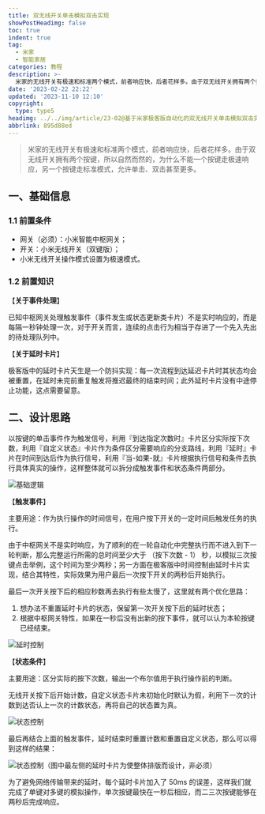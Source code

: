```yaml
---
title: 双无线开关单击模拟双击实现
showPostHeadimg: false
toc: true
indent: true
tag:
  - 米家
  - 智能家居
categories: 教程
description: >-
  米家的无线开关有极速和标准两个模式，前者响应快，后者花样多。由于双无线开关拥有两个按键，所以自然而然的，为什么不能一个按键走极速响应，另一个按键走标准模式，允许单击、双击甚至更多。
date: '2023-02-22 22:22'
updated: '2023-11-10 12:10'
copyright:
  type: type5
headimg: ../../img/article/23-02@基于米家极客版自动化的双无线开关单击模拟双击实现/Hexo博客封面.png
abbrlink: 895d88ed
---
```


> 米家的无线开关有极速和标准两个模式，前者响应快，后者花样多。由于双无线开关拥有两个按键，所以自然而然的，为什么不能一个按键走极速响应，另一个按键走标准模式，允许单击、双击甚至更多。

## 一、基础信息

### 1.1 前置条件

- 网关（必须）：小米智能中枢网关；
- 开关：小米无线开关（双键版）；
- 小米无线开关操作模式设置为极速模式。

### 1.2 前置知识

【**关于事件处理**】

已知中枢网关处理触发事件（事件发生或状态更新类卡片）不是实时响应的，而是每隔一秒钟处理一次，对于开关而言，连续的点击行为相当于存进了一个先入先出的待处理队列中。

【**关于延时卡片**】

极客版中的延时卡片天生是一个防抖实现：每一次流程到达延迟卡片时其状态均会被重置，在延时未完前重复触发将推迟最终的结束时间；此外延时卡片没有中途停止功能，这点需要留意。

## 二、设计思路

以按键的单击事件作为触发信号，利用『到达指定次数时』卡片区分实际按下次数，利用『自定义状态』卡片作为条件区分需要响应的分支路线，利用『延时』卡片在时间到达后作为执行信号，利用『当-如果-就』卡片根据执行信号和条件去执行具体真实的操作，这样整体就可以拆分成触发事件和状态条件两部分。

![基础逻辑](../../img/article/23-02@基于米家极客版自动化的双无线开关单击模拟双击实现/绘图1.svg)

【**触发事件**】

主要用途：作为执行操作的时间信号，在用户按下开关的一定时间后触发任务的执行。

由于中枢网关不是实时响应，为了顺利的在一轮自动化中完整执行而不进入到下一轮判断，那么完整运行所需的总时间至少大于 （按下次数 - 1） 秒，以模拟三次按键点击举例，这个时间为至少两秒；另一方面在极客版中时间控制由延时卡片实现，结合其特性，实际效果为用户最后一次按下开关的两秒后开始执行。

最后一次开关按下后的相应秒数再去执行有些太慢了，这里就有两个优化思路：

  1. 想办法不重置延时卡片的状态，保留第一次开关按下后的延时状态；
  2. 根据中枢网关特性，如果在一秒后没有出新的按下事件，就可以认为本轮按键已经结束。

![延时控制](../../img/article/23-02@基于米家极客版自动化的双无线开关单击模拟双击实现/延时控制-1699587908415-9.png)

【**状态条件**】

主要用途：区分实际的按下次数，输出一个布尔值用于执行操作前的判断。

无线开关按下后开始计数，自定义状态卡片未初始化时默认为假，利用下一次的计数到达否认上一次的计数状态，再将自己的状态置为真。

![状态控制](../../img/article/23-02@基于米家极客版自动化的双无线开关单击模拟双击实现/状态控制-1699588090145-11.png)

最后再结合上面的触发事件，延时结束时重置计数和重置自定义状态，那么可以得到这样的结果：

![状态控制（图中最左侧的延时卡片为使整体排版而设计，非必须）](../../img/article/23-02@基于米家极客版自动化的双无线开关单击模拟双击实现/状态控制-1699589364140-17.png)

为了避免网络传输带来的延时，每个延时卡片加入了 50ms 的误差，这样我们就完成了单键对多键的模拟操作，单次按键最快在一秒后相应，而二三次按键能够在两秒后完成响应。
